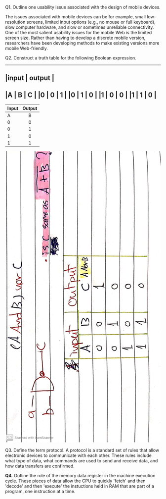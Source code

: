 Q1. Outline one usability issue associated with the design of mobile devices.

The issues associated with mobile devices can be for example, small low-resolution screens, limited input options (e.g., no mouse or full keyboard), slow computer hardware, and slow or sometimes unreliable connectivity.
One of the most salient usability issues for the mobile Web is the limited screen size. Rather than having to develop a discrete mobile version, researchers have been developing methods to make existing versions more mobile Web-friendly.


Q2. Construct a truth table for the following Boolean expression. 

---------------
|input | output |
----------------
|A | B | C | 
|0 | 0 | 1 | 
|0 | 1 | 0 | 
|1 | 0 | 0 | 
|1 | 1 | 0 | 
-----------

| Input   |      Output    |  
|----------|:-------------:|
|A  | B | C |
| 0 | 0 | 1 |
| 0 | 1 | 0 |
| 1 | 0 | 0 |
| 1 | 1 | 0 |

![Unit3-Inventory](Truth.jpg)



Q3. Define the term protocol.
A protocol is a standard set of rules that allow electronic devices to communicate with each other. 
These rules include what type of data, what commands are used to send and receive data,
and how data transfers are confirmed.

**Q4.** Outline the role of the memory data register in the machine execution cycle. 
These pieces of data allow the CPU to quickly 'fetch' and then 'decode' and then 'execute' the instuctions held in RAM
that are part of a program, one instruction at a time.
